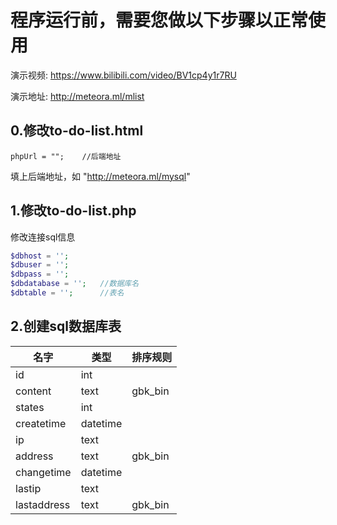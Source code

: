 # 程序运行前，需要您做以下步骤以正常使用
演示视频: https://www.bilibili.com/video/BV1cp4y1r7RU

演示地址: http://meteora.ml/mlist
## 0.修改to-do-list.html
`phpUrl = "";    //后端地址`

填上后端地址，如
"http://meteora.ml/mysql"
## 1.修改to-do-list.php
修改连接sql信息
```php
$dbhost = '';  
$dbuser = '';            
$dbpass = '';
$dbdatabase = '';   //数据库名
$dbtable = '';      //表名
```
## 2.创建sql数据库表
|  名字   | 类型  |  排序规则 |
|  ----  | ----  |  ----  |
| id     | int | |
| content| text | gbk_bin|
| states | int | |
| createtime| datetime | |
| ip  | text | |
| address  | text | gbk_bin|
| changetime  | datetime | |
| lastip  | text | |
| lastaddress  | text |gbk_bin |
